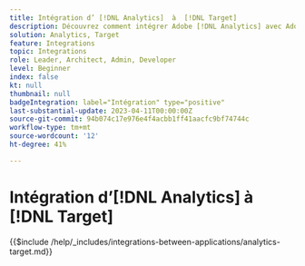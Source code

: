 ```yaml
---
title: Intégration d’ [!DNL Analytics]  à  [!DNL Target]
description: Découvrez comment intégrer Adobe [!DNL Analytics] avec Adobe [!DNL Target].
solution: Analytics, Target
feature: Integrations
topic: Integrations
role: Leader, Architect, Admin, Developer
level: Beginner
index: false
kt: null
thumbnail: null
badgeIntegration: label="Intégration" type="positive"
last-substantial-update: 2023-04-11T00:00:00Z
source-git-commit: 94b074c17e976e4f4acbb1ff41aacfc9bf74744c
workflow-type: tm+mt
source-wordcount: '12'
ht-degree: 41%

---
```



# Intégration d’[!DNL Analytics] à [!DNL Target]

{{$include /help/_includes/integrations-between-applications/analytics-target.md}}
